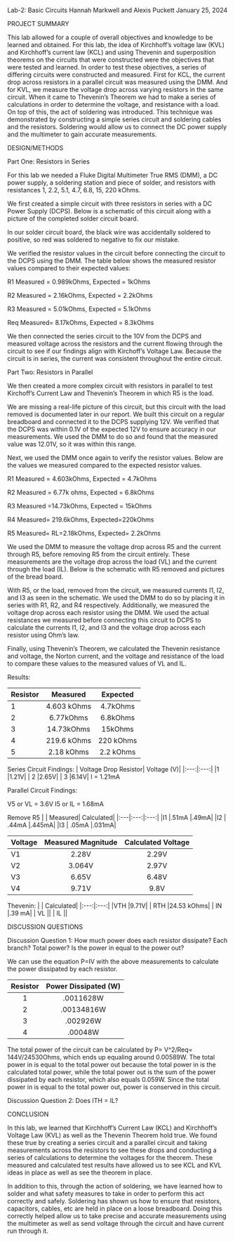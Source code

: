 Lab-2: Basic Circuits
Hannah Markwell and Alexis Puckett
January 25, 2024

PROJECT SUMMARY 

This lab allowed for a couple of overall objectives and knowledge to be learned and obtained. For this lab, the idea of Kirchhoff’s voltage law (KVL) and Kirchhoff’s current law (KCL) and using Thevenin and superposition theorems on the circuits that were constructed were the objectives that were tested and learned. In order to test these objectives, a series of differing circuits were constructed and measured. First for KCL, the current drop across resistors in a parallel circuit was measured using the DMM. And for KVL, we measure the voltage drop across varying resistors in the same circuit. When it came to Thevenin’s Theorem we had to make a series of calculations in order to determine the voltage, and resistance with a load. On top of this, the act of soldering was introduced. This technique was demonstrated by constructing a simple series circuit and soldering cables and the resistors. Soldering would allow us to connect the DC power supply and the multimeter to gain accurate measurements.   

DESIGN/METHODS 

Part One: Resistors in Series 

For this lab we needed a Fluke Digital Multimeter True RMS (DMM), a DC power supply, a soldering station and piece of solder, and resistors with resistances 1, 2.2, 5.1, 4.7, 6.8, 15, 220 kOhms.

We first created a simple circuit with three resistors in series with a DC Power Supply (DCPS). Below is a schematic of this circuit along with a picture of the completed solder circuit board.  

In our solder circuit board, the black wire was accidentally soldered to positive, so red was soldered to negative to fix our mistake. 

We verified the resistor values in the circuit before connecting the circuit to the DCPS using the DMM. The table below shows the measured resistor values compared to their expected values: 

R1 Measured = 0.989kOhms, Expected = 1kOhms 

R2 Measured = 2.16kOhms, Expected = 2.2kOhms 

R3 Measured = 5.01kOhms, Expected = 5.1kOhms 

Req Measured= 8.17kOhms, Expected = 8.3kOhms 

We then connected the series circuit to the 10V from the DCPS and measured voltage across the resistors and the current flowing through the circuit to see if our findings align with Kirchoff’s Voltage Law. Because the circuit is in series, the current was consistent throughout the entire circuit.  

Part Two: Resistors in Parallel 

We then created a more complex circuit with resistors in parallel to test Kirchoff’s Current Law and Thevenin’s Theorem in which R5 is the load.  

We are missing a real-life picture of this circuit, but this circuit with the load removed is documented later in our report. We built this circuit on a regular breadboard and connected it to the DCPS supplying 12V. We verified that the DCPS was within 0.1V of the expected 12V to ensure accuracy in our measurements. We used the DMM to do so and found that the measured value was 12.01V, so it was within this range. 

Next, we used the DMM once again to verify the resistor values. Below are the values we measured compared to the expected resistor values. 

R1 Measured = 4.603kOhms, Expected = 4.7kOhms 

R2 Measured = 6.77k ohms, Expected = 6.8kOhms 

R3 Measured =14.73kOhms, Expected = 15kOhms 

R4 Measured= 219.6kOhms, Expected=220kOhms 

R5 Measured= RL=2.18kOhms, Expected= 2.2kOhms 

We used the DMM to measure the voltage drop across R5 and the current through R5, before removing R5 from the circuit entirely. These measurements are the voltage drop across the load (VL) and the current through the load (IL). Below is the schematic with R5 removed and pictures of the bread board.  

With R5, or the load, removed from the circuit, we measured currents I1, I2, and I3 as seen in the schematic. We used the DMM to do so by placing it in series with R1, R2, and R4 respectively. Additionally, we measured the voltage drop across each resistor using the DMM. We used the actual resistances we measured before connecting this circuit to DCPS to calculate the currents I1, I2, and I3 and the voltage drop across each resistor using Ohm’s law.  

Finally, using Thevenin’s Theorem, we calculated the Thevenin resistance and voltage, the Norton current, and the voltage and resistance of the load to compare these values to the measured values of VL and IL.  

Results:

|  Resistor|  Measured|  Expected|
|:---|:---:|:---:|
|1   |4.603 kOhms |4.7kOhms|
|2     | 6.77kOhms |6.8kOhms|
|3     | 14.73kOhms |15kOhms|
|4     | 219.6 kOhms|220 kOhms|  
|5    | 2.18 kOhms |2.2 kOhms|

Series Circuit Findings:
|  Voltage Drop Resistor|  Voltage (V)|
|:---:|:---:|
|1 |1.21V|
| 2 |2.65V|
| 3 |6.14V|
I = 1.21mA

Parallel Circuit Findings:

V5 or VL = 3.6V
I5 or IL = 1.68mA

Remove R5
|  |  Measured|  Calculated|
|:---|:---:|:---:|
|I1   |.51mA |.49mA|
|I2     | .44mA |.445mA|
|I3     | .05mA |.031mA|

|  Voltage|  Measured Magnitude|  Calculated Voltage|
|:---|:---:|:---:|
|V1   |2.28V |2.29V|
|V2     | 3.064V|2.97V|
|V3     | 6.65V |6.48V|
|V4     | 9.71V |9.8V|

Thevenin:
|  |  Calculated|
|:---:|:---:|
|VTH |9.71V|
| RTH |24.53 kOhms|
| IN |.39 mA|
| VL ||
| IL ||

DISCUSSION QUESTIONS 

Discussion Question 1: How much power does each resistor dissipate? Each branch? Total power? Is the power in equal to the power out? 

We can use the equation P=IV with the above measurements to calculate the power dissipated by each resistor. 

|  Resistor|  Power Dissipated (W)|
|:---:|:---:|
|1 |.0011628W|
| 2 |.00134816W|
| 3 |.002926W|
| 4 |.00048W|

The total power of the circuit can be calculated by P= V^2/Req= 144V/24530Ohms, which ends up equaling around 0.00589W. The total power in is equal to the total power out because the total power in is the calculated total power, while the total power out is the sum of the power dissipated by each resistor, which also equals 0.059W. Since the total power in is equal to the total power out, power is conserved in this circuit. 

Discussion Question 2: Does ITH = IL? 

CONCLUSION 

In this lab, we learned that Kirchhoff’s Current Law (KCL) and Kirchhoff’s Voltage Law (KVL) as well as the Thevenin Theorem hold true. We found these true by creating a series circuit and a parallel circuit and taking measurements across the resistors to see these drops and conducting a series of calculations to determine the voltages for the theorem. These measured and calculated test results have allowed us to see KCL and KVL ideas in place as well as see the theorem in place.  

In addition to this, through the action of soldering, we have learned how to solder and what safety measures to take in order to perform this act correctly and safely. Soldering has shown us how to ensure that resistors, capacitors, cables, etc are held in place on a loose breadboard. Doing this correctly helped allow us to take precise and accurate measurements using the multimeter as well as send voltage through the circuit and have current run through it. 
